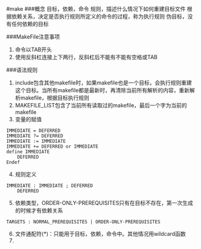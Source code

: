 #make
###概念
目标，依赖，命令
规则，描述什么情况下如何重建目标文件
根据依赖关系，决定是否执行规则所定义的命令的过程，称为执行规则
伪目标，没有任何依赖的目标

###MakeFile注意事项
1. 命令以TAB开头
2. 使用反斜杠连接上下两行，反斜杠后不能有不能有空格或TAB


###语法规则
1. include包含其他makefile时，如果makefile也是一个目标，会执行规则重建这个目标。当所有makefile都是最新时，再清除当前所有解析的内容，重新解析makefile，根据目标执行规则
2. MAKEFILE_LIST包含了当前所有读取过的makefile，最后一个字为当前的makefile
3. 变量的赋值
```
IMMEDIATE = DEFERRED
IMMEDIATE ?= DEFERRED
IMMEDIATE := IMMEDIATE
IMMEDIATE += DEFERRED or IMMEDIATE
define IMMEDIATE
    DEFERRED
Endef
```
4. 规则定义
```
IMMEDIATE : IMMEDIATE ; DEFERRED
	DEFERRED
```
5. 依赖类型，ORDER-ONLY-PREREQUISITES只有在目标不存在，第一次生成的时候才有依赖关系
```
TARGETS : NORMAL_PREREQUISITES | ORDER-ONLY-PREREQUISITES
```
6. 文件通配符(*)：只能用于目标，依赖，命令中。其他情况用wildcard函数
7. 